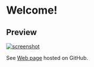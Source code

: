 # Welcome!


## Preview

[![screenshot](https://raw.githubusercontent.com/pemtr2019/hw/master/pics/screenshot.jpg)](https://pemtr2024.github.io/) 

See [Web page](https://pemtr2024.github.io/) hosted on GitHub.

